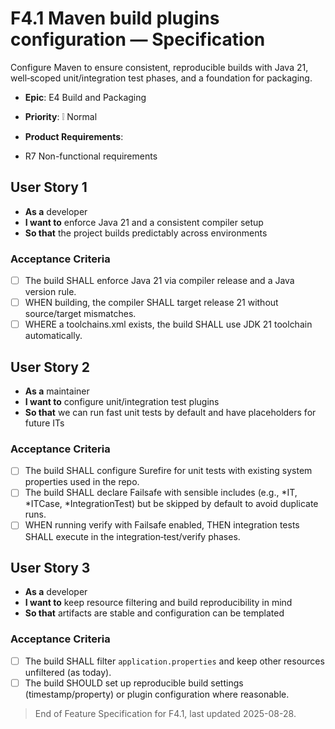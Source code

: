# F4.1 Maven build plugins configuration — Specification

Configure Maven to ensure consistent, reproducible builds with Java 21, well‑scoped unit/integration test phases, and a foundation for packaging.

- **Epic**: E4 Build and Packaging
- **Priority**: ❕ Normal
- **Product Requirements**:
  
- R7 Non-functional requirements

## User Story 1

- **As a** developer
- **I want to** enforce Java 21 and a consistent compiler setup
- **So that** the project builds predictably across environments

### Acceptance Criteria

- [ ] The build SHALL enforce Java 21 via compiler release and a Java version rule.
- [ ] WHEN building, the compiler SHALL target release 21 without source/target mismatches.
- [ ] WHERE a toolchains.xml exists, the build SHALL use JDK 21 toolchain automatically.

## User Story 2

- **As a** maintainer
- **I want to** configure unit/integration test plugins
- **So that** we can run fast unit tests by default and have placeholders for future ITs

### Acceptance Criteria

- [ ] The build SHALL configure Surefire for unit tests with existing system properties used in the repo.
- [ ] The build SHALL declare Failsafe with sensible includes (e.g., *IT, *ITCase, *IntegrationTest) but be skipped by default to avoid duplicate runs.
- [ ] WHEN running verify with Failsafe enabled, THEN integration tests SHALL execute in the integration‑test/verify phases.

## User Story 3

- **As a** developer
- **I want to** keep resource filtering and build reproducibility in mind
- **So that** artifacts are stable and configuration can be templated

### Acceptance Criteria

- [ ] The build SHALL filter `application.properties` and keep other resources unfiltered (as today).
- [ ] The build SHOULD set up reproducible build settings (timestamp/property) or plugin configuration where reasonable.

> End of Feature Specification for F4.1, last updated 2025-08-28.